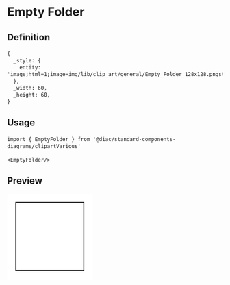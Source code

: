 # Empty Folder

## Definition

```
{
  _style: { 
    entity: 'image;html=1;image=img/lib/clip_art/general/Empty_Folder_128x128.pngstrokeColor=none;',
  },
  _width: 60,
  _height: 60,
}
```

## Usage

```
import { EmptyFolder } from '@diac/standard-components-diagrams/clipartVarious'

<EmptyFolder/>
```

## Preview

<img src="./empty-folder.png" width="200"/>
